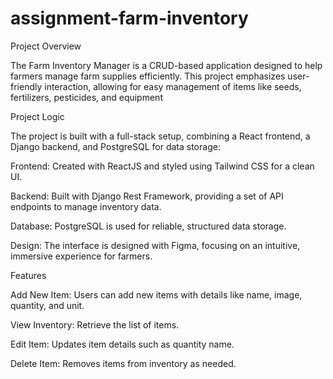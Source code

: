 # assignment-farm-inventory

Project Overview


The Farm Inventory Manager is a CRUD-based application designed to help farmers manage farm supplies efficiently. This project emphasizes user-friendly interaction, allowing for easy management of items like seeds, fertilizers, pesticides, and equipment

Project Logic


The project is built with a full-stack setup, combining a React frontend, a Django backend, and PostgreSQL for data storage:

Frontend: Created with ReactJS and styled using Tailwind CSS for a clean UI.

Backend: Built with Django Rest Framework, providing a set of API endpoints to manage inventory data.

Database: PostgreSQL is used for reliable, structured data storage.

Design: The interface is designed with Figma, focusing on an intuitive, immersive experience for farmers.

Features


Add New Item: Users can add new items with details like name, image, quantity, and unit.

View Inventory: Retrieve the list of items.

Edit Item: Updates item details such as quantity name.

Delete Item: Removes items from inventory as needed.
